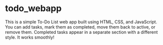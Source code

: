 # todo_webapp
This is a simple To-Do List web app built using HTML, CSS, and JavaScript. You can add tasks, mark them as completed, move them back to active, or remove them. Completed tasks appear in a separate section with a different style. It works smoothly!

